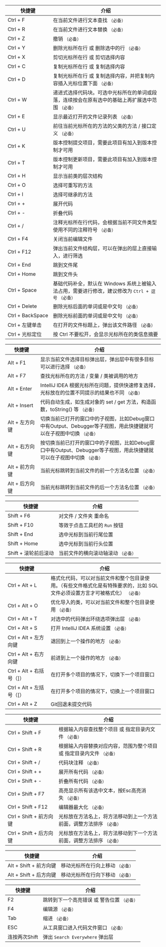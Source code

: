 | 快捷键              | 介绍                                                           |
| ---------------- | ------------------------------------------------------------ |
| Ctrl + F         | 在当前文件进行文本查找 `（必备）`                                           |
| Ctrl + R         | 在当前文件进行文本替换 `（必备）`                                           |
| Ctrl + Z         | 撤销 `（必备）`                                                    |
| Ctrl + Y         | 删除光标所在行 或 删除选中的行 `（必备）`                                      |
| Ctrl + X         | 剪切光标所在行 或 剪切选择内容                                             |
| Ctrl + C         | 复制光标所在行 或 复制选择内容                                             |
| Ctrl + D         | 复制光标所在行 或 复制选择内容，并把复制内容插入光标位置下面 `（必备）`                       |
| Ctrl + W         | 递进式选择代码块。可选中光标所在的单词或段落，连续按会在原有选中的基础上再扩展选中范围 `（必备）`           |
| Ctrl + E         | 显示最近打开的文件记录列表 `（必备）`                                         |
| Ctrl + U         | 前往当前光标所在的方法的父类的方法 / 接口定义 `（必备）`                              |
| Ctrl + K         | 版本控制提交项目，需要此项目有加入到版本控制才可用                                    |
| Ctrl + T         | 版本控制更新项目，需要此项目有加入到版本控制才可用                                    |
| Ctrl + H         | 显示当前类的层次结构                                                   |
| Ctrl + O         | 选择可重写的方法                                                     |
| Ctrl + I         | 选择可继承的方法                                                     |
| Ctrl + +         | 展开代码                                                         |
| Ctrl + -         | 折叠代码                                                         |
| Ctrl + /         | 注释光标所在行代码，会根据当前不同文件类型使用不同的注释符号 `（必备）`                        |
| Ctrl + F4        | 关闭当前编辑文件                                                     |
| Ctrl + F12       | 弹出当前文件结构层，可以在弹出的层上直接输入，进行筛选                                  |
| Ctrl + End       | 跳到文件尾                                                        |
| Ctrl + Home      | 跳到文件头                                                        |
| Ctrl + Space     | 基础代码补全，默认在 Windows 系统上被输入法占用，需要进行修改，建议修改为 `Ctrl + 逗号` `（必备）` |
| Ctrl + Delete    | 删除光标后面的单词或是中文句 `（必备）`                                        |
| Ctrl + BackSpace | 删除光标前面的单词或是中文句 `（必备）`                                        |
| Ctrl + 左键单击      | 在打开的文件标题上，弹出该文件路径 `（必备）`                                     |
| Ctrl + 光标定位      | 按 Ctrl 不要松开，会显示光标所在的类信息摘要                                    |

| 快捷键          | 介绍                                                                     |
| ------------ | ---------------------------------------------------------------------- |
| Alt + F1     | 显示当前文件选择目标弹出层，弹出层中有很多目标可以进行选择 `（必备）`                                   |
| Alt + F7     | 查找光标所在的方法 / 变量 / 类被调用的地方                                               |
| Alt + Enter  | IntelliJ IDEA 根据光标所在问题，提供快速修复选择，光标放在的位置不同提示的结果也不同 `（必备）`               |
| Alt + Insert | 代码自动生成，如生成对象的 set / get 方法，构造函数，toString() 等 `（必备）`                    |
| Alt + 左方向键   | 切换当前已打开的窗口中的子视图，比如Debug窗口中有Output、Debugger等子视图，用此快捷键就可以在子视图中切换 `（必备）`  |
| Alt + 右方向键   | 按切换当前已打开的窗口中的子视图，比如Debug窗口中有Output、Debugger等子视图，用此快捷键就可以在子视图中切换 `（必备）` |
| Alt + 前方向键   | 当前光标跳转到当前文件的前一个方法名位置 `（必备）`                                            |
| Alt + 后方向键   | 当前光标跳转到当前文件的后一个方法名位置 `（必备）`                                            |

| 快捷键            | 介绍                  |
| -------------- | ------------------- |
| Shift + F6     | 对文件 / 文件夹 重命名       |
| Shift + F10    | 等效于点击工具栏的 `Run` 按钮  |
| Shift + End    | 选中光标到当前行尾位置         |
| Shift + Home   | 选中光标到当前行头位置         |
| Shift + 滚轮前后滚动 | 当前文件的横向滚动轴滚动 `（必备）` |

| 快捷键                 | 介绍                                                                  |
| ------------------- | ------------------------------------------------------------------- |
| Ctrl + Alt + L      | 格式化代码，可以对当前文件和整个包目录使用。（有些文件格式化是有特殊要求的，比如 SQL 文件必须设置方言才可被格式化） `（必备）` |
| Ctrl + Alt + O      | 优化导入的类，可以对当前文件和整个包目录使用 `（必备）`                                       |
| Ctrl + Alt + T      | 对选中的代码弹出环绕选项弹出层 `（必备）`                                              |
| Ctrl + Alt + S      | 打开 IntelliJ IDEA 系统设置 `（必备）`                                        |
| Ctrl + Alt + 左方向键   | 退回到上一个操作的地方 `（必备）`                                                  |
| Ctrl + Alt + 右方向键   | 前进到上一个操作的地方 `（必备）`                                                  |
| Ctrl + Alt + 右括号（]） | 在打开多个项目的情况下，切换下一个项目窗口                                               |
| Ctrl + Alt + 左括号（[） | 在打开多个项目的情况下，切换上一个项目窗口                                               |
| Ctrl + Alt + Z      | Git回退未提交代码                                                          |



| 快捷键                 | 介绍                                    |
| ------------------- | ------------------------------------- |
| Ctrl + Shift + F    | 根据输入内容查找整个项目 或 指定目录内文件 `（必备）`         |
| Ctrl + Shift + R    | 根据输入内容替换对应内容，范围为整个项目 或 指定目录内文件 `（必备）` |
| Ctrl + Shift + /    | 代码块注释 `（必备）`                          |
| Ctrl + Shift + +    | 展开所有代码 `（必备）`                         |
| Ctrl + Shift + -    | 折叠所有代码 `（必备）`                         |
| Ctrl + Shift + F7   | 高亮显示所有该选中文本，按Esc高亮消失 `（必备）`           |
| Ctrl + Shift + F12  | 编辑器最大化 `（必备）`                         |
| Ctrl + Shift + 前方向键 | 光标放在方法名上，将方法移动到上一个方法前面，调整方法排序 `（必备）`  |
| Ctrl + Shift + 后方向键 | 光标放在方法名上，将方法移动到下一个方法前面，调整方法排序 `（必备）`  |

| 快捷键                | 介绍                 |
| ------------------ | ------------------ |
| Alt + Shift + 前方向键 | 移动光标所在行向上移动 `（必备）` |
| Alt + Shift + 后方向键 | 移动光标所在行向下移动 `（必备）` |

| 快捷键       | 介绍                         |
| --------- | -------------------------- |
| F2        | 跳转到下一个高亮错误 或 警告位置 `（必备）`   |
| F4        | 编辑源 `（必备）`                 |
| Tab       | 缩进 `（必备）`                  |
| ESC       | 从工具窗口进入代码文件窗口 `（必备）`       |
| 连按两次Shift | 弹出 `Search Everywhere` 弹出层 |
